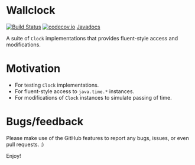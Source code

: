 # Wallclock

[![Build Status](https://travis-ci.org/h-j-k/wallclock.svg?branch=master)](https://travis-ci.org/h-j-k/wallclock)
[![codecov.io](http://codecov.io/github/h-j-k/wallclock/coverage.svg?branch=master)](http://codecov.io/github/h-j-k/wallclock?branch=master)
[Javadocs](https://h-j-k.github.io/wallclock/javadoc)

A suite of `Clock` implementations that provides fluent-style access and modifications.

# Motivation

- For testing `Clock` implementations.
- For fluent-style access to `java.time.*` instances.
- For modifications of `Clock` instances to simulate passing of time.

# Bugs/feedback

Please make use of the GitHub features to report any bugs, issues, or even pull requests. :)

Enjoy!